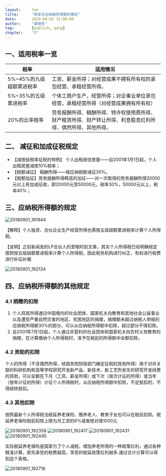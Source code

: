 ```yaml
---                                                                        
layout:     tax                                            
title:      "税率与应纳税所得额的确定"                                                                       
date:       2018-04-03 12:00:00                                                                           
author:     "龚晓冬"                                      
tag:		[publish, gong]                                
chapter:	"3"
---
```


## 一、适用税率一览 


税率| 适用情况
---|---
5%~45%的九级超额累进税率|工资、薪金所得；对经营成果不拥有所有权的承包经营、承租经营所得。
5%~35%的五级累进税率 |个体工商户生产，经营所得；对企事业单位承包经营，承租经营所得（对经营成果拥有所有权）
20%的比率税率 | 劳务报酬所得、稿酬所得、特许权使用费所得、财产租赁所得、财产转让所得、利息股息红利所得、偶然所得、其他所得。

## 二、 减征和加成征税规定  

- 【减按低税率征税的特例】 个人出租居住房屋——自2001年1月1日起，个人出租房屋减按10%税率； 
- 【税额减征】 稿酬所得——按应纳税额减征30%。
- 【税额加征】劳务报酬所得畸高的加征——对一次取得的劳务报酬所得20000元以上有加成征收，即20000元至50000元，税率30%，50000元以上，税率40%；

## 三、应纳税所得额的规定  

![20180901_191944](http://static.cocolian.cn/img/20180901_191944.png)

【解释】个人独资、合伙企业生产经营所得也需按五级超额累进税率计算个人所得税。

【说明】之前新闻发的LP合伙人的至暗时刻文章，其实个人所得税已经明确规定按照按五级超额累进税率计算个人所得税，因此税务机构进行纠正，有权进行税费进行补征补缴.

![20180901_192134](http://static.cocolian.cn/img/20180901_192134.png)

## 四、应纳税所得额的其他规定  

### 4.1 捐赠的扣除

1. 个人将其所得通过中国境内的社会团体、国家机关向教育和其他社会公益事业以及遭受严重自然灾害的地区、贫困地区的捐赠，捐赠额未超过纳税人申报的应纳税所得额30%的部分，可以从应纳税所得额中扣除，超过部分不得扣除。  
2. 自2001年7月1日起，个人通过非营利的社会团体和国家机关向农村义务教育的捐赠，在计算缴纳个人所得税时，准予在税前的所得额中全额扣除。  

### 4.2 资助的扣除  

个人的所得（不含偶然所得，经国务院财政部门确定征税的其他所得）用于对非关联的科研机构和高等学校研究开发新产品、新技术、新工艺所发生的研究开发经费的资助，可以全额在下月（工资、薪金所得）或下次（按次计征的所得）或当年（按年计征的所得）计征个人所得税时，从应纳税所得额中扣除，不足抵扣的，不得结转抵扣。

### 4.3 其他扣除  

按照最新个人所得税法税延养老保险、赡养老人、教育子女也可以在税前扣除。税延养老保险税前扣除上限为月工资的6%或者绝对值1000元.

![20180901_192358](http://static.cocolian.cn/img/20180901_192358.png)
![20180901_192417](http://static.cocolian.cn/img/20180901_192417.png)
![20180901_192431](http://static.cocolian.cn/img/20180901_192431.png)
![20180901_192445](http://static.cocolian.cn/img/20180901_192445.png)

实际税延养老保险是国家为了个人减税，增加养老所得的一种政策红利，通过各种精准计算，原先承受的税费越高，享受的税延政策红利越多.通过合计计算可以得到这个表格。 

![20180901_192718](http://static.cocolian.cn/img/20180901_192718.png)


